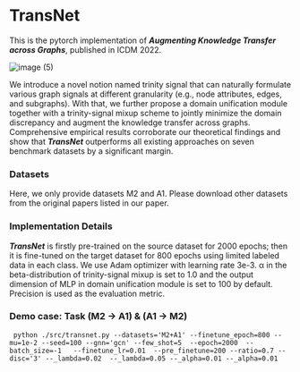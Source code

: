 # TransNet

This is the pytorch implementation of _**Augmenting Knowledge Transfer across Graphs**_, published in ICDM 2022.

![image (5)](https://user-images.githubusercontent.com/57878927/190012138-2c54f3b8-9179-4159-9d35-45b8653bbed8.png)


We introduce a novel notion named trinity signal that can naturally formulate various graph signals at different granularity (e.g., node attributes, edges, and subgraphs). With that, we further propose a domain unification module together with a trinity-signal mixup scheme to jointly minimize the domain discrepancy and augment the knowledge transfer across graphs. Comprehensive empirical results corroborate our theoretical findings and show that _**TransNet**_ outperforms all existing approaches on seven benchmark datasets by a significant margin.

### Datasets
Here, we only provide datasets M2 and A1. Please download other datasets from the original papers listed in our paper.

### Implementation Details
_**TransNet**_ is firstly pre-trained on the source dataset for 2000 epochs; then it is fine-tuned on the target dataset for 800 epochs using limited labeled data in each class. We use Adam optimizer with learning rate 3e-3. α in the beta-distribution of trinity-signal mixup is set to 1.0 and the output dimension of MLP in domain unification module is set to 100 by default. Precision is used as the evaluation metric.

### Demo case: Task (M2 -> A1) & (A1 -> M2)
```
 python ./src/transnet.py --datasets='M2+A1' --finetune_epoch=800 --mu=1e-2 --seed=100 --gnn='gcn' --few_shot=5  --epoch=2000  --batch_size=-1   --finetune_lr=0.01  --pre_finetune=200 --ratio=0.7 --disc='3' --_lambda=0.02  --_lambda=0.05 --_alpha=0.01 --_alpha=0.01
```
